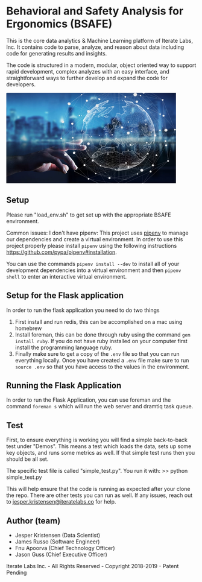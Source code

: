 # Behavioral and Safety Analysis for Ergonomics (BSAFE)

This is the core data analytics & Machine Learning platform of Iterate Labs, Inc. It contains code to parse, analyze, and reason about
data including code for generating results and insights.

The code is structured in a modern, modular, object oriented way to support rapid development, complex analyzes with
an easy interface, and straightforward ways to further develop and expand the code for developers.

<img src="data_analytics.jpg" width="450" height="240" />

## Setup
Please run "load_env.sh" to get set up with the appropriate BSAFE environment.

Common issues:
I don't have pipenv: This project uses [pipenv](https://github.com/pypa/pipenv) to manage our dependencies and create a virtual environment. In order to use this project properly please install `pipenv` using the following instructions https://github.com/pypa/pipenv#installation.

You can use the commands `pipenv install --dev` to install all of your development dependencies into a virtual environment and then `pipenv shell` to enter an interactive virtual environment.

## Setup for the Flask application
In order to run the flask application you need to do two things
1. First install and run redis, this can be accomplished on a mac using homebrew
2. Install foreman, this can be done through ruby using the command `gem install ruby`. If you do not have ruby installed on your computer first install the programming language ruby.
3. Finally make sure to get a copy of the `.env` file so that you can run everything locally. Once you have created a `.env` file make sure to run `source .env` so that you have access to the values in the environment.

## Running the Flask Application
In order to run the Flask Application, you can use foreman and the command `foreman s` which will run the web server and dramtiq task queue.

## Test
First, to ensure everything is working you will find a simple back-to-back test under "Demos".
This means a test which loads the data, sets up some key objects, and runs some
metrics as well. If that simple test runs then you should be all set.

The specific test file is called "simple_test.py". You run it with:
    >> python simple_test.py

This will help ensure that the code is running as expected after your
clone the repo. There are other tests you can run as well.
If any issues, reach out to jesper.kristensen@iteratelabs.co for help.

## Author (team)

+ Jesper Kristensen (Data Scientist)
+ James Russo (Software Engineer)
+ Fnu Apoorva (Chief Technology Officer)
+ Jason Guss (Chief Executive Officer)

Iterate Labs Inc. - All Rights Reserved - Copyright 2018-2019 - Patent Pending
